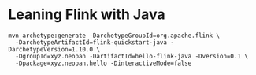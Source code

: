 # Leaning Flink with Java

```shell script
mvn archetype:generate -DarchetypeGroupId=org.apache.flink \
  -DarchetypeArtifactId=flink-quickstart-java -DarchetypeVersion=1.10.0 \
  -DgroupId=xyz.neopan -DartifactId=hello-flink-java -Dversion=0.1 \
  -Dpackage=xyz.neopan.hello -DinteractiveMode=false
```
